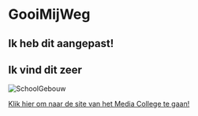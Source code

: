 # GooiMijWeg

## Ik heb dit aangepast!
## Ik vind dit zeer
![SchoolGebouw](https://imgur.com/clMHVy5)

[Klik hier om naar de site van het Media College te gaan!](https://welkombijma.nl/opleidingen/softwaredeveloper/)
